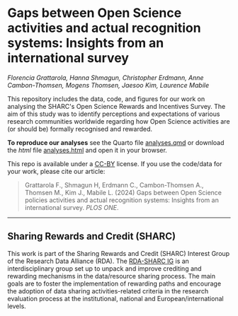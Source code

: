 # Gaps between Open Science activities and actual recognition systems: Insights from an international survey

*Florencia Grattarola, Hanna Shmagun, Christopher Erdmann, Anne Cambon-Thomsen, Mogens Thomsen, Jaesoo Kim, Laurence Mabile*

This repository includes the data, code, and figures for our work on analysing the SHARC's Open Science Rewards and Incentives Survey. The aim of this study was to identify perceptions and expectations of various research communities worldwide regarding how Open Science activities are (or should be) formally recognised and rewarded.


**To reproduce our analyses** see the Quarto file [analyses.qmd](code/analyses.qmd) or download the *html* file [analyses.html](code/analyses.html) and open it in your browser.  

This repo is available under a [CC-BY](https://creativecommons.org/licenses/by/4.0/deed.es) license. If you use the code/data for your work, please cite our article:

> Grattarola F., Shmagun H, Erdmann C., Cambon-Thomsen A., Thomsen M., Kim J., Mabile L. (2024) Gaps between Open Science policies activities and actual recognition systems: Insights from an international survey. *PLOS ONE*.  


---

## Sharing Rewards and Credit (SHARC) 

This work is part of the Sharing Rewards and Credit (SHARC) Interest Group of the Research Data Alliance (RDA). The [RDA-SHARC IG](https://www.rd-alliance.org/groups/sharing-rewards-and-credit-sharc-ig) is an interdisciplinary group set up to unpack and improve crediting and rewarding mechanisms in the data/resource sharing process. The main goals are to foster the implementation of rewarding paths and encourage the adoption of data sharing activities-related criteria in the research evaluation process at the institutional, national and European/international levels. 

